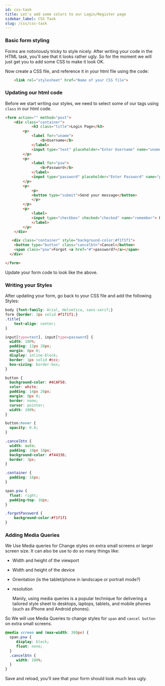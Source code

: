 ```yaml
---
id: css-task
title: Let's add some colors to our Login/Register page
sidebar_label: CSS Task
slug: /css/css-task
---
```


### Basic form styling

Forms are notoriously tricky to style nicely. After writing your code in the HTML task, you'll see that it looks rather ugly. So for the moment we will just get you to add some CSS to make it look OK.

Now create a CSS file, and reference it in your html file using the code:

```html
    <link rel="stylesheet" href="Name of your CSS file">
```

### Updating our html code

Before we start writing our styles, we need to select some of our tags using `class` in our html code.

```html
<form action="" method="post">
    <div class="container">
            <h3 class="title">Login Page</h3>
        <p>
            <label for="uname">
                <b>Username</b>
            </label>
            <input type="text" placeholder="Enter Username" name="uname" required>
        </p>
        <p>
            <label for="psw">
                <b>Password</b>
            </label>
            <input type="password" placeholder="Enter Password" name="psw" required>
        </p>
        <p>
            <p>
            <button type="submit">Send your message</button>
            </p>
        </p>
        <p>
            <label>
            <input type="checkbox" checked="checked" name="remember"> Remember me
            </label>
        </p>
    </div>

   <div class="container" style="background-color:#f1f1f1">
    <button type="button" class="cancelbtn">Cancel</button>
    <span class="psw">Forgot <a href="#">password?</a></span>
  </div>

</form>
```

Update your form code to look like the above.

### Writing your Styles

After updating your form, go back to your CSS file and add the following Styles:

```css
body {font-family: Arial, Helvetica, sans-serif;}
form {border: 3px solid #f1f1f1;}
.title{
    text-align: center;
}

input[type=text], input[type=password] {
  width: 100%;
  padding: 12px 20px;
  margin: 8px 0;
  display: inline-block;
  border: 1px solid #ccc;
  box-sizing: border-box;
}

button {
  background-color: #4CAF50;
  color: white;
  padding: 14px 20px;
  margin: 8px 0;
  border: none;
  cursor: pointer;
  width: 100%;
}

button:hover {
  opacity: 0.8;
}

.cancelbtn {
  width: auto;
  padding: 10px 18px;
  background-color: #f44336;
  border: 7px;
}

.container {
  padding: 16px;
}

span.psw {
  float: right;
  padding-top: 16px;
}

.forgotPassword {
    background-color:#f1f1f1
}
```

### Adding Media Queries

We Use Media queries for Change styles on extra small screens or larger screen size. It can also be use to do so many things like:

- Width and height of the viewport
- Width and height of the device
- Orientation (is the tablet/phone in landscape or portrait mode?)
- resolution

  Manily, using media queries is a popular technique for delivering a tailored style sheet to desktops, laptops, tablets, and mobile phones (such as iPhone and Android phones).

So We will use Media Queries to change styles for `span` and `cancel button` on extra small screens.

```css
@media screen and (max-width: 300px) {
  span.psw {
     display: block;
     float: none;
  }
  .cancelbtn {
     width: 100%;
  }
}
```

Save and reload, you'll see that your form should look much less ugly.
